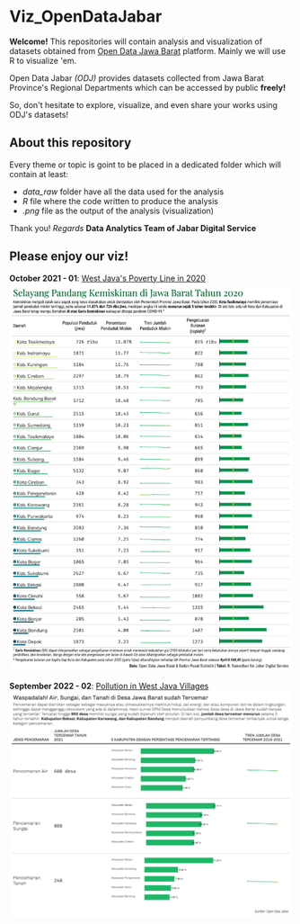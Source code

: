 # Viz_OpenDataJabar

**Welcome!**
This repositories will contain analysis and visualization of datasets obtained from [Open Data Jawa Barat](https://opendata.jabarprov.go.id/) platform. Mainly we will use R to visualize 'em. 

Open Data Jabar *(ODJ)* provides datasets collected from Jawa Barat Province's Regional Departments which can be accessed by public **freely!**

So, don't hesitate to explore, visualize, and even share your works using ODJ's datasets!

## About this repository
Every theme or topic is goint to be placed in a dedicated folder which will contain at least:
- *data_raw* folder have all the data used for the analysis
- *R* file where the code written to produce the analysis
- *.png* file as the output of the analysis (visualization)


Thank you!
*Regards*
**Data Analytics Team of Jabar Digital Service**

## Please enjoy our viz!

**October 2021 - 01**: [West Java's Poverty Line in 2020](https://github.com/jabardigitalservice/visualisasi-opendatajabar-r/tree/main/2021-10_garis-kemiskinan-jabar)
![West Java's Proverty Line](https://github.com/jabardigitalservice/visualisasi-opendatajabar-r/blob/3da88bacab746b04f70713da9288052383bb54ed/2021-10_garis-kemiskinan-jabar/2021-10_garis-kemiskinan-jabar.png)


**September 2022 - 02**: [Pollution in West Java Villages](https://github.com/jabardigitalservice/visualisasi-opendatajabar-r/tree/main/2022-09_pencemaran-di-desa)
![Pollution in West Java Villages](https://github.com/jabardigitalservice/visualisasi-opendatajabar-r/blob/3da88bacab746b04f70713da9288052383bb54ed/2022-09_pencemaran-di-desa/2022-09_pencemaran-di-desa.png)
